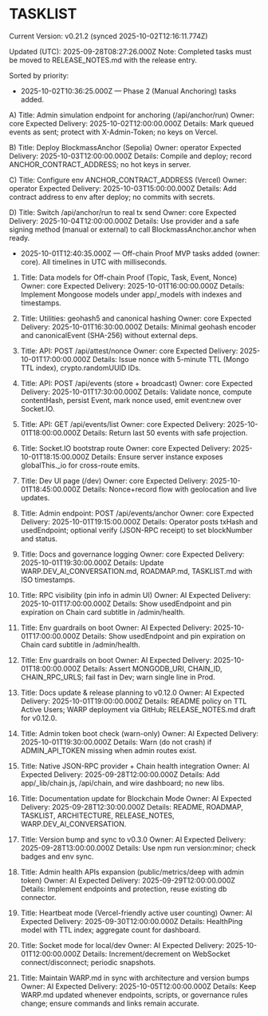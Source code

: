 # TASKLIST

<!--VERSION_INFO_START-->
Current Version: v0.21.2 (synced 2025-10-02T12:16:11.774Z)
<!--VERSION_INFO_END-->

Updated (UTC): 2025-09-28T08:27:26.000Z
Note: Completed tasks must be moved to RELEASE_NOTES.md with the release entry.

Sorted by priority:

- 2025-10-02T10:36:25.000Z — Phase 2 (Manual Anchoring) tasks added.

A) Title: Admin simulation endpoint for anchoring (/api/anchor/run)
   Owner: core
   Expected Delivery: 2025-10-02T12:00:00.000Z
   Details: Mark queued events as sent; protect with X-Admin-Token; no keys on Vercel.

B) Title: Deploy BlockmassAnchor (Sepolia)
   Owner: operator
   Expected Delivery: 2025-10-03T12:00:00.000Z
   Details: Compile and deploy; record ANCHOR_CONTRACT_ADDRESS; no hot keys in server.

C) Title: Configure env ANCHOR_CONTRACT_ADDRESS (Vercel)
   Owner: operator
   Expected Delivery: 2025-10-03T15:00:00.000Z
   Details: Add contract address to env after deploy; no commits with secrets.

D) Title: Switch /api/anchor/run to real tx send
   Owner: core
   Expected Delivery: 2025-10-04T12:00:00.000Z
   Details: Use provider and a safe signing method (manual or external) to call BlockmassAnchor.anchor when ready.

- 2025-10-01T12:40:35.000Z — Off-chain Proof MVP tasks added (owner: core). All timelines in UTC with milliseconds.

1) Title: Data models for Off-chain Proof (Topic, Task, Event, Nonce)
   Owner: core
   Expected Delivery: 2025-10-01T16:00:00.000Z
   Details: Implement Mongoose models under app/_models with indexes and timestamps.

2) Title: Utilities: geohash5 and canonical hashing
   Owner: core
   Expected Delivery: 2025-10-01T16:30:00.000Z
   Details: Minimal geohash encoder and canonicalEvent (SHA-256) without external deps.

3) Title: API: POST /api/attest/nonce
   Owner: core
   Expected Delivery: 2025-10-01T17:00:00.000Z
   Details: Issue nonce with 5-minute TTL (Mongo TTL index), crypto.randomUUID IDs.

4) Title: API: POST /api/events (store + broadcast)
   Owner: core
   Expected Delivery: 2025-10-01T17:30:00.000Z
   Details: Validate nonce, compute contentHash, persist Event, mark nonce used, emit event:new over Socket.IO.

5) Title: API: GET /api/events/list
   Owner: core
   Expected Delivery: 2025-10-01T18:00:00.000Z
   Details: Return last 50 events with safe projection.

6) Title: Socket.IO bootstrap route
   Owner: core
   Expected Delivery: 2025-10-01T18:15:00.000Z
   Details: Ensure server instance exposes globalThis._io for cross-route emits.

7) Title: Dev UI page (/dev)
   Owner: core
   Expected Delivery: 2025-10-01T18:45:00.000Z
   Details: Nonce+record flow with geolocation and live updates.

8) Title: Admin endpoint: POST /api/events/anchor
   Owner: core
   Expected Delivery: 2025-10-01T19:15:00.000Z
   Details: Operator posts txHash and usedEndpoint; optional verify (JSON-RPC receipt) to set blockNumber and status.

9) Title: Docs and governance logging
   Owner: core
   Expected Delivery: 2025-10-01T19:30:00.000Z
   Details: Update WARP.DEV_AI_CONVERSATION.md, ROADMAP.md, TASKLIST.md with ISO timestamps.

1) Title: RPC visibility (pin info in admin UI)
   Owner: AI
   Expected Delivery: 2025-10-01T17:00:00.000Z
   Details: Show usedEndpoint and pin expiration on Chain card subtitle in /admin/health.

2) Title: Env guardrails on boot
   Owner: AI
   Expected Delivery: 2025-10-01T17:00:00.000Z
   Details: Show usedEndpoint and pin expiration on Chain card subtitle in /admin/health.

3) Title: Env guardrails on boot
   Owner: AI
   Expected Delivery: 2025-10-01T18:00:00.000Z
   Details: Assert MONGODB_URI, CHAIN_ID, CHAIN_RPC_URLS; fail fast in Dev; warn single line in Prod.

4) Title: Docs update & release planning to v0.12.0
   Owner: AI
   Expected Delivery: 2025-10-01T19:00:00.000Z
   Details: README policy on TTL Active Users; WARP deployment via GitHub; RELEASE_NOTES.md draft for v0.12.0.

5) Title: Admin token boot check (warn-only)
   Owner: AI
   Expected Delivery: 2025-10-01T19:30:00.000Z
   Details: Warn (do not crash) if ADMIN_API_TOKEN missing when admin routes exist.

6) Title: Native JSON-RPC provider + Chain health integration
   Owner: AI
   Expected Delivery: 2025-09-28T12:00:00.000Z
   Details: Add app/_lib/chain.js, /api/chain, and wire dashboard; no new libs.

2) Title: Documentation update for Blockchain Mode
   Owner: AI
   Expected Delivery: 2025-09-28T12:30:00.000Z
   Details: README, ROADMAP, TASKLIST, ARCHITECTURE, RELEASE_NOTES, WARP.DEV_AI_CONVERSATION.

3) Title: Version bump and sync to v0.3.0
   Owner: AI
   Expected Delivery: 2025-09-28T13:00:00.000Z
   Details: Use npm run version:minor; check badges and env sync.

4) Title: Admin health APIs expansion (public/metrics/deep with admin token)
   Owner: AI
   Expected Delivery: 2025-09-29T12:00:00.000Z
   Details: Implement endpoints and protection, reuse existing db connector.

5) Title: Heartbeat mode (Vercel-friendly active user counting)
   Owner: AI
   Expected Delivery: 2025-09-30T12:00:00.000Z
   Details: HealthPing model with TTL index; aggregate count for dashboard.

6) Title: Socket mode for local/dev
   Owner: AI
   Expected Delivery: 2025-10-01T12:00:00.000Z
   Details: Increment/decrement on WebSocket connect/disconnect; periodic snapshots.

7) Title: Maintain WARP.md in sync with architecture and version bumps
   Owner: AI
   Expected Delivery: 2025-10-05T12:00:00.000Z
   Details: Keep WARP.md updated whenever endpoints, scripts, or governance rules change; ensure commands and links remain accurate.
